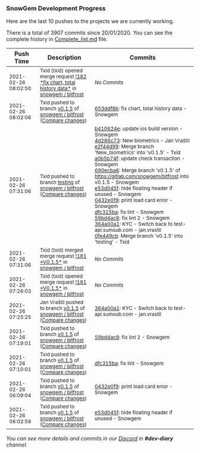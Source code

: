 
### SnowGem Development Progress

Here are the last 10 pushes to the projects we are currently working.

There is a total of 3907 commits since 20/01/2020. You can see the complete history in
 [Complete_list.md](Complete_list.md) file.

| Push Time | Description | Commits |
| --- | --- | --- |
| <sub>2021-02-26 08:02:50</sub> | <sub>Txid (txid) opened merge request [\!182 \*fix chart, total history data\*](https://gitlab.com/snowgem/bitfrost/-/merge_requests/182) in [snowgem / bitfrost](https://gitlab.com/snowgem/bitfrost)</sub> | <sub>_No Commits_</sub> |
| <sub>2021-02-26 08:02:06</sub> | <sub>Txid pushed to branch [v0\.1\.5](https://gitlab.com/snowgem/bitfrost/commits/v0.1.5) of [snowgem / bitfrost](https://gitlab.com/snowgem/bitfrost) ([Compare changes](https://gitlab.com/snowgem/bitfrost/compare/364a00a18f30fa4916b861a143116434f6d81f87...653ddf8b713a7114052db9a49b3649449a1feecb))</sub> | <sub>[653ddf8b](https://gitlab.com/snowgem/bitfrost/-/commit/653ddf8b713a7114052db9a49b3649449a1feecb): fix chart, total history data - Snowgem</sub> |
| <sub>2021-02-26 07:31:06</sub> | <sub>Txid pushed to branch [testing](https://gitlab.com/snowgem/bitfrost/commits/testing) of [snowgem / bitfrost](https://gitlab.com/snowgem/bitfrost) ([Compare changes](https://gitlab.com/snowgem/bitfrost/compare/6498ac184273c7eae2a59ea3b0ac9ffc8304be76...0fe449cbf46e146b133078da3e5dbce556d7e9b6))</sub> | <sub>[b410624e](https://gitlab.com/snowgem/bitfrost/-/commit/b410624e15ba35cb5443e3a701c3d0a053b7601c): update ios build version - Snowgem<br>[4d286c73](https://gitlab.com/snowgem/bitfrost/-/commit/4d286c73bbf1766e3950338119d001f075176601): New biometrics - Jan Vraštil<br>[e2f44d99](https://gitlab.com/snowgem/bitfrost/-/commit/e2f44d998542e8301a4022600aa21e8a45e4e249): Merge branch 'New_biometrics' into 'v0.1.5' - Txid<br>[a0b5b74f](https://gitlab.com/snowgem/bitfrost/-/commit/a0b5b74f6ca733f2c55f04b11b025324814b667d): update check transaction - Snowgem<br>[690ecba6](https://gitlab.com/snowgem/bitfrost/-/commit/690ecba633781c348ad5746e8e18872479e74fe8): Merge branch 'v0.1.5' of https://gitlab.com/snowgem/bitfrost into v0.1.5 - Snowgem<br>[e53d045f](https://gitlab.com/snowgem/bitfrost/-/commit/e53d045fe96cd9ad61699dc555fc6102fa349db8): hide floating header if unused - Snowgem<br>[0432e0f9](https://gitlab.com/snowgem/bitfrost/-/commit/0432e0f94ebc6e216f5a42ccbe5a37e6d55ca7f5): print load card error - Snowgem<br>[dfc315ba](https://gitlab.com/snowgem/bitfrost/-/commit/dfc315bad32d140bfa1a8f14d5a8bf8556c57d1c): fix lint - Snowgem<br>[59bd4ac8](https://gitlab.com/snowgem/bitfrost/-/commit/59bd4ac80d97646f40d3eeed4d2f5f43eb7de42d): fix lint 2 - Snowgem<br>[364a00a1](https://gitlab.com/snowgem/bitfrost/-/commit/364a00a18f30fa4916b861a143116434f6d81f87): KYC - Switch back to test-api.sumsub.com - jan.vrastil<br>[0fe449cb](https://gitlab.com/snowgem/bitfrost/-/commit/0fe449cbf46e146b133078da3e5dbce556d7e9b6): Merge branch 'v0.1.5' into 'testing' - Txid</sub> |
| <sub>2021-02-26 07:31:06</sub> | <sub>Txid (txid) merged merge request [\!181 \*V0\.1\.5\*](https://gitlab.com/snowgem/bitfrost/-/merge_requests/181) in [snowgem / bitfrost](https://gitlab.com/snowgem/bitfrost)</sub> | <sub>_No Commits_</sub> |
| <sub>2021-02-26 07:26:03</sub> | <sub>Txid (txid) opened merge request [\!181 \*V0\.1\.5\*](https://gitlab.com/snowgem/bitfrost/-/merge_requests/181) in [snowgem / bitfrost](https://gitlab.com/snowgem/bitfrost)</sub> | <sub>_No Commits_</sub> |
| <sub>2021-02-26 07:25:25</sub> | <sub>Jan Vraštil pushed to branch [v0\.1\.5](https://gitlab.com/snowgem/bitfrost/commits/v0.1.5) of [snowgem / bitfrost](https://gitlab.com/snowgem/bitfrost) ([Compare changes](https://gitlab.com/snowgem/bitfrost/compare/59bd4ac80d97646f40d3eeed4d2f5f43eb7de42d...364a00a18f30fa4916b861a143116434f6d81f87))</sub> | <sub>[364a00a1](https://gitlab.com/snowgem/bitfrost/-/commit/364a00a18f30fa4916b861a143116434f6d81f87): KYC - Switch back to test-api.sumsub.com - jan.vrastil</sub> |
| <sub>2021-02-26 07:19:01</sub> | <sub>Txid pushed to branch [v0\.1\.5](https://gitlab.com/snowgem/bitfrost/commits/v0.1.5) of [snowgem / bitfrost](https://gitlab.com/snowgem/bitfrost) ([Compare changes](https://gitlab.com/snowgem/bitfrost/compare/dfc315bad32d140bfa1a8f14d5a8bf8556c57d1c...59bd4ac80d97646f40d3eeed4d2f5f43eb7de42d))</sub> | <sub>[59bd4ac8](https://gitlab.com/snowgem/bitfrost/-/commit/59bd4ac80d97646f40d3eeed4d2f5f43eb7de42d): fix lint 2 - Snowgem</sub> |
| <sub>2021-02-26 07:10:01</sub> | <sub>Txid pushed to branch [v0\.1\.5](https://gitlab.com/snowgem/bitfrost/commits/v0.1.5) of [snowgem / bitfrost](https://gitlab.com/snowgem/bitfrost) ([Compare changes](https://gitlab.com/snowgem/bitfrost/compare/0432e0f94ebc6e216f5a42ccbe5a37e6d55ca7f5...dfc315bad32d140bfa1a8f14d5a8bf8556c57d1c))</sub> | <sub>[dfc315ba](https://gitlab.com/snowgem/bitfrost/-/commit/dfc315bad32d140bfa1a8f14d5a8bf8556c57d1c): fix lint - Snowgem</sub> |
| <sub>2021-02-26 06:09:04</sub> | <sub>Txid pushed to branch [v0\.1\.5](https://gitlab.com/snowgem/bitfrost/commits/v0.1.5) of [snowgem / bitfrost](https://gitlab.com/snowgem/bitfrost) ([Compare changes](https://gitlab.com/snowgem/bitfrost/compare/e53d045fe96cd9ad61699dc555fc6102fa349db8...0432e0f94ebc6e216f5a42ccbe5a37e6d55ca7f5))</sub> | <sub>[0432e0f9](https://gitlab.com/snowgem/bitfrost/-/commit/0432e0f94ebc6e216f5a42ccbe5a37e6d55ca7f5): print load card error - Snowgem</sub> |
| <sub>2021-02-26 06:02:59</sub> | <sub>Txid pushed to branch [v0\.1\.5](https://gitlab.com/snowgem/bitfrost/commits/v0.1.5) of [snowgem / bitfrost](https://gitlab.com/snowgem/bitfrost) ([Compare changes](https://gitlab.com/snowgem/bitfrost/compare/690ecba633781c348ad5746e8e18872479e74fe8...e53d045fe96cd9ad61699dc555fc6102fa349db8))</sub> | <sub>[e53d045f](https://gitlab.com/snowgem/bitfrost/-/commit/e53d045fe96cd9ad61699dc555fc6102fa349db8): hide floating header if unused - Snowgem</sub> |

_You can see more details and commits in our [Discord](https://discord.gg/zumGnbg) in **#dev-diary** channel._
